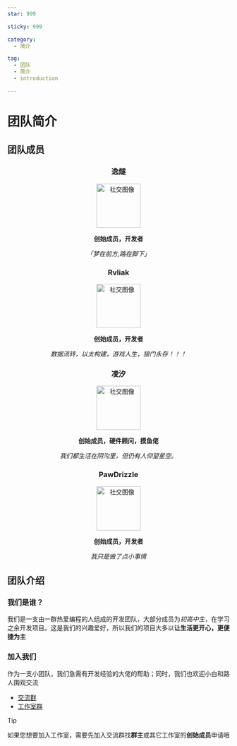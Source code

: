 ```yaml
---
star: 999

sticky: 999

category: 
  - 简介

tag:
  - 团队
  - 简介
  - introduction

---
```


# 团队简介


## 团队成员
<div align='center'>

### 逸燧
<img src="https://escateam.icu/1.png" height="100px" width="100px" alt="社交图像" />
<br>

**创始成员，开发者**

*「梦在前方,路在脚下」*

### Rvliak
<img src="https://escateam.icu/2.jpg" height="100px" width="100px" alt="社交图像" />
<br>

**创始成员，开发者**

*数据流转，以太构建，游戏人生，狼门永存！！！*

### 凌汐
<img src="https://escateam.icu/3.jpg" height="100px" width="100px" alt="社交图像" />
<br>

**创始成员，硬件顾问，摸鱼佬**

*我们都生活在阴沟里，但仍有人仰望星空。*

### PawDrizzle
<img src="/4.jpg" height="100px" width="100px" alt="社交图像" />

<br>

**创始成员，开发者**

*我只是做了点小事情*

</div>

## 团队介绍

### 我们是谁？

我们是一支由一群热爱编程的人组成的开发团队，大部分成员为*初高中生*，在学习之余开发项目。这是我们的兴趣爱好，所以我们的项目大多以**让生活更开心，更便捷为主**
<br>

### 加入我们

作为一支小团队，我们急需有开发经验的大佬的帮助；同时，我们也欢迎小白和路人围观交流

- [交流群](https://qm.qq.com/q/4MRluXifna)
- [工作室群](https://qm.qq.com/q/VPSMaVIikO)

> [!tip]
> 如果您想要加入工作室，需要先加入交流群找**群主**或其它工作室的**创始成员**申请哦

<Share colorful />
